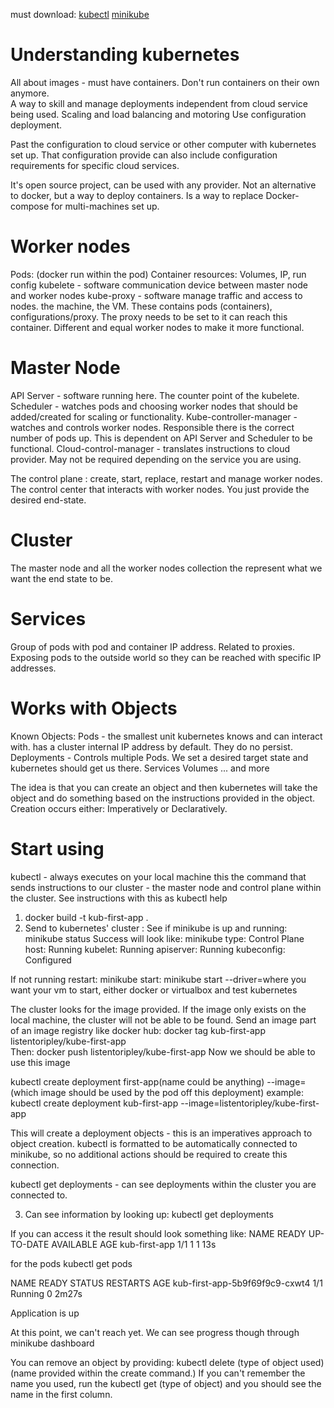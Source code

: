 must download: 
[kubectl](https://kubernetes.io/docs/tasks/tools/install-kubectl-macos/)
[minikube](https://minikube.sigs.k8s.io/docs/start/)

# Understanding kubernetes
All about images - must have containers. Don't run containers on their own anymore.  
A way to skill and manage deployments independent from cloud service being used.
Scaling and load balancing and motoring 
Use configuration deployment. 

Past the configuration to cloud service or other computer with kubernetes set up. 
That configuration provide can also include configuration requirements for specific cloud services. 

It's open source project, can be used with any provider. 
Not an alternative to docker, but a way to deploy containers. 
Is a way to replace Docker-compose for multi-machines set up. 

# Worker nodes 
Pods: (docker run within the pod)
  Container resources: Volumes, IP, run config 
  kubelete - software communication device between master node and worker nodes 
  kube-proxy - software manage traffic and access to nodes. 
the machine, the VM. These contains pods (containers), configurations/proxy. The proxy needs to be set to it can reach this container. Different and equal worker nodes to make it more functional. 

# Master Node
  API Server - software running here. The counter point of the kubelete. 
  Scheduler - watches pods and choosing worker nodes that should be added/created for scaling or functionality. 
  Kube-controller-manager - watches and controls worker nodes. Responsible there is the correct number of pods up. This is dependent on API Server and Scheduler to be functional. 
  Cloud-control-manager - translates instructions to cloud provider. May not be required depending on the service you are using. 

The control plane : create, start, replace, restart and manage worker nodes. The control center that interacts with worker nodes. You just provide the desired end-state. 

# Cluster 
The master node and all the worker nodes collection the represent what we want the end state to be. 

# Services 
Group of pods with pod and container IP address. Related to proxies. Exposing pods to the outside world so they can be reached with specific IP addresses.  

# Works with Objects 
Known Objects:
  Pods - the smallest unit kubernetes knows and can interact with. has a cluster internal IP address by default. They do no persist. 
  Deployments - Controls multiple Pods. We set a desired target state and kubernetes should get us there. 
  Services
  Volumes 
  ... and more 

The idea is that you can create an object and then kubernetes will take the object and do something based on the instructions provided in the object. 
Creation occurs either: Imperatively or Declaratively. 

# Start using

kubectl - always executes on your local machine this the command that sends instructions to our cluster - the master node and control plane within the cluster. 
See instructions with this as kubectl help

1. docker build -t kub-first-app .  
2. Send to kubernetes' cluster :
  See if minikube is up and running: minikube status
    Success will look like: 
      minikube
      type: Control Plane
      host: Running
      kubelet: Running
      apiserver: Running
      kubeconfig: Configured

  If not running restart: minikube start: minikube start --driver=where you want your vm to start, either docker or virtualbox and test kubernetes 

  The cluster looks for the image provided. If the image only exists on the local machine, the cluster will not be able to be found. Send an image part of an image registry like docker hub: docker tag kub-first-app listentoripley/kube-first-app  
  Then: docker push listentoripley/kube-first-app 
  Now we should be able to use this image 

  kubectl create deployment first-app(name could be anything) --image=(which image should be used by the pod off this deployment) 
  example: kubectl create deployment kub-first-app --image=listentoripley/kube-first-app

  This will create a deployment objects - this is an imperatives approach to object creation. kubectl is formatted to be automatically connected to minikube, so no additional actions should be required to create this connection. 

  kubectl get deployments - can see deployments within the cluster you are connected to.   

3. Can see information by looking up: 
  kubectl get deployments 

  If you can access it the result should look something like: 
  NAME            READY   UP-TO-DATE   AVAILABLE   AGE
  kub-first-app   1/1     1            1           13s

  for the pods 
  kubectl get pods 
  
  NAME                             READY   STATUS    RESTARTS   AGE
  kub-first-app-5b9f69f9c9-cxwt4   1/1     Running   0          2m27s

  Application is up

  At this point, we can't reach yet. 
  We can see progress though through minikube dashboard 

You can remove an object by providing: kubectl delete (type of object used) (name provided within the create command.)
If you can't remember the name you used, run the kubectl get (type of object) and you should see the name in the first column. 